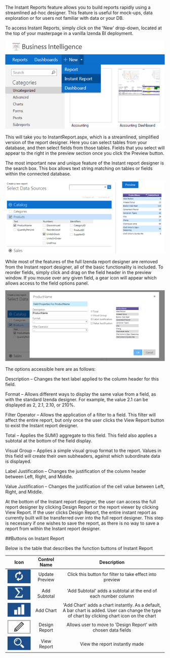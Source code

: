 The Instant Reports feature allows you to build reports rapidly using a streamlined ad-hoc designer. This feature is useful for mock-ups, data exploration or for users not familiar with data or your DB.

To access Instant Reports, simply click on the 'New' drop-down, located at the top of your masterpage in a vanilla Izenda BI deployment.

![Instant Reports 1](/Guides/ReportDesign/17.0-Instant-Reports/InstantReports-1.png)
 
This will take you to InstantReport.aspx, which is a streamlined, simplified version of the report designer. Here you can select tables from your database, and then select fields from those tables. Fields that you select will appear to the right in the preview section once you click the Preview button.

The most important new and unique feature of the Instant report designer is the search box. This box allows text string matching on tables or fields within the connected database.

![Instant Reports 2](/Guides/ReportDesign/17.0-Instant-Reports/InstantReports-2.png)

While most of the features of the full Izenda report designer are removed from the Instant report designer, all of the basic functionality is included. To reorder fields, simply click and drag on the field header in the preview window. If you mouse over any given field, a gear icon will appear which allows access to the field options panel.

![Instant Reports 3](/Guides/ReportDesign/17.0-Instant-Reports/InstantReports-3.png)

The options accessible here are as follows:

Description – Changes the text label applied to the column header for this field.

Format – Allows different ways to display the same value from a field, as with the standard Izenda designer. For example, the value 2.1 can be displayed as 2, 2.1, 2.10, or 210%.

Filter Operator – Allows the application of a filter to a field. This filter will affect the entire report, but only once the user clicks the View Report button to exist the Instant report designer.

Total – Applies the SUM() aggregate to this field. This field also applies a subtotal at the bottom of the field display.

Visual Group – Applies a simple visual group format to the report. Values in this field will create their own subheaders, against which subordinate data is displayed.

Label Justification – Changes the justification of the column header between Left, Right, and Middle.

Value Justification – Changes the justification of the cell value between Left, Right, and Middle.

At the bottom of the Instant report designer, the user can access the full report designer by clicking Design Report or the report viewer by clicking View Report. If the user clicks Design Report, the entire instant report as currently built will be transferred over into the full report designer. This step is necessary if one wishes to save the report, as there is no way to save a report from within the Instant report designer.


##Buttons on Instant Report

Below is the table that describes the function buttons of Instant Report

|**Icon**|**Control Name**|**Description**|
|:------:|:--------------:|:-------------:|
|![](/Guides/ReportDesign/17.0-Instant-Reports/Update.PNG)|Update Preview|Click this button for filter to take effect into preview|
|![](/Guides/ReportDesign/17.0-Instant-Reports/Add_SubTotal.PNG)|Add Subtotal|'Add Subtotal' adds a subtotal at the end of each number column|
|![](/Guides/ReportDesign/17.0-Instant-Reports/Add_Chart.PNG)|Add Chart|'Add Chart' adds a chart instantly. As a default, A bar chart is added. User can change the type of chart by clicking chart icon on the chart|
|![](/Guides/ReportDesign/17.0-Instant-Reports/Design_Report.PNG)|Design Report|Allows user to move to 'Design Report' with chosen data fields|
|![](/Guides/ReportDesign/17.0-Instant-Reports/ViewReport.PNG)|View Report|View the report instantly made|
